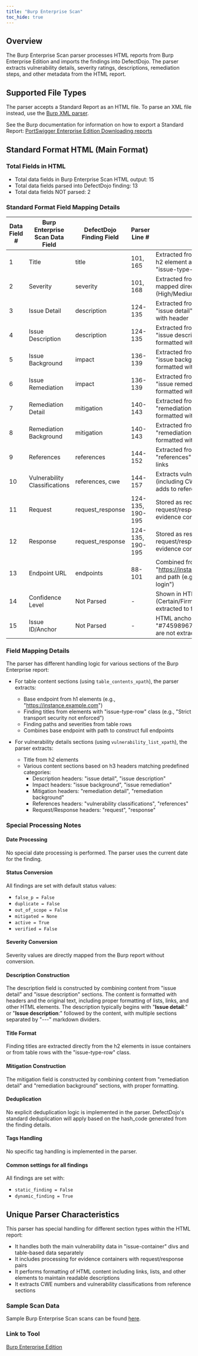 ```yaml
---
title: "Burp Enterprise Scan"
toc_hide: true
---
```


## Overview
The Burp Enterprise Scan parser processes HTML reports from Burp Enterprise Edition and imports the findings into DefectDojo. The parser extracts vulnerability details, severity ratings, descriptions, remediation steps, and other metadata from the HTML report.

## Supported File Types
The parser accepts a Standard Report as an HTML file. To parse an XML file instead, use the [Burp XML parser](https://docs.defectdojo.com/en/connecting_your_tools/parsers/file/burp/).

See the Burp documentation for information on how to export a Standard Report: [PortSwigger Enterprise Edition Downloading reports](https://portswigger.net/burp/documentation/enterprise/work-with-scan-results/generate-reports)

## Standard Format HTML (Main Format)

### Total Fields in HTML
- Total data fields in Burp Enterprise Scan HTML output: 15
- Total data fields parsed into DefectDojo finding: 13
- Total data fields NOT parsed: 2

### Standard Format Field Mapping Details

| Data Field # | Burp Enterprise Scan Data Field | DefectDojo Finding Field | Parser Line # | Notes |
|-------------|--------------------------------|--------------------------|--------------|-------|
| 1 | Title | title | 101, 165 | Extracted from issue container h2 element and table rows with "issue-type-row" class |
| 2 | Severity | severity | 101, 168 | Extracted from table rows, mapped directly (High/Medium/Low/Info) |
| 3 | Issue Detail | description | 124-135 | Extracted from matching header "issue detail" and formatted with header |
| 4 | Issue Description | description | 124-135 | Extracted from matching header "issue description" and formatted with header |
| 5 | Issue Background | impact | 136-139 | Extracted from matching header "issue background" and formatted with header |
| 6 | Issue Remediation | impact | 136-139 | Extracted from matching header "issue remediation" and formatted with header |
| 7 | Remediation Detail | mitigation | 140-143 | Extracted from matching header "remediation detail" and formatted with header |
| 8 | Remediation Background | mitigation | 140-143 | Extracted from matching header "remediation background" and formatted with header |
| 9 | References | references | 144-152 | Extracted from matching header "references" and formatted with links |
| 10 | Vulnerability Classifications | references, cwe | 144-157 | Extracts vulnerability IDs (including CWE numbers) and adds to references section |
| 11 | Request | request_response | 124-135, 190-195 | Stored as request part of request/response pair in evidence container |
| 12 | Response | request_response | 124-135, 190-195 | Stored as response part of request/response pair in evidence container |
| 13 | Endpoint URL | endpoints | 88-101 | Combined from base URL (e.g., "https://instance.example.com") and path (e.g., "/fe/m3/m-login") |
| 14 | Confidence Level | Not Parsed | - | Shown in HTML report (Certain/Firm/Tentative) but not extracted to findings |
| 15 | Issue ID/Anchor | Not Parsed | - | HTML anchor tags like "#7459896704422157312" are not extracted |

### Field Mapping Details
The parser has different handling logic for various sections of the Burp Enterprise report:

- For table content sections (using `table_contents_xpath`), the parser extracts:
  - Base endpoint from h1 elements (e.g., "https://instance.example.com")
  - Finding titles from elements with "issue-type-row" class (e.g., "Strict transport security not enforced")
  - Finding paths and severities from table rows
  - Combines base endpoint with path to construct full endpoints

- For vulnerability details sections (using `vulnerability_list_xpath`), the parser extracts:
  - Title from h2 elements
  - Various content sections based on h3 headers matching predefined categories:
    - Description headers: "issue detail", "issue description"
    - Impact headers: "issue background", "issue remediation"
    - Mitigation headers: "remediation detail", "remediation background"
    - References headers: "vulnerability classifications", "references"
    - Request/Response headers: "request", "response"

### Special Processing Notes

#### Date Processing
No special date processing is performed. The parser uses the current date for the finding.

#### Status Conversion
All findings are set with default status values:
- `false_p = False`
- `duplicate = False`
- `out_of_scope = False`
- `mitigated = None`
- `active = True`
- `verified = False`

#### Severity Conversion
Severity values are directly mapped from the Burp report without conversion.

#### Description Construction
The description field is constructed by combining content from "issue detail" and "issue description" sections. The content is formatted with headers and the original text, including proper formatting of lists, links, and other HTML elements. The description typically begins with "**Issue detail**:" or "**Issue description**:" followed by the content, with multiple sections separated by "---" markdown dividers.

#### Title Format
Finding titles are extracted directly from the h2 elements in issue containers or from table rows with the "issue-type-row" class.

#### Mitigation Construction
The mitigation field is constructed by combining content from "remediation detail" and "remediation background" sections, with proper formatting.

#### Deduplication
No explicit deduplication logic is implemented in the parser. DefectDojo's standard deduplication will apply based on the hash_code generated from the finding details.

#### Tags Handling
No specific tag handling is implemented in the parser.

#### Common settings for all findings
All findings are set with:
- `static_finding = False`
- `dynamic_finding = True`

## Unique Parser Characteristics
This parser has special handling for different section types within the HTML report:
- It handles both the main vulnerability data in "issue-container" divs and table-based data separately
- It includes processing for evidence containers with request/response pairs
- It performs formatting of HTML content including links, lists, and other elements to maintain readable descriptions
- It extracts CWE numbers and vulnerability classifications from reference sections

### Sample Scan Data
Sample Burp Enterprise Scan scans can be found [here](https://github.com/DefectDojo/django-DefectDojo/tree/master/unittests/scans/burp_enterprise).

### Link to Tool
[Burp Enterprise Edition](https://portswigger.net/burp/enterprise)
